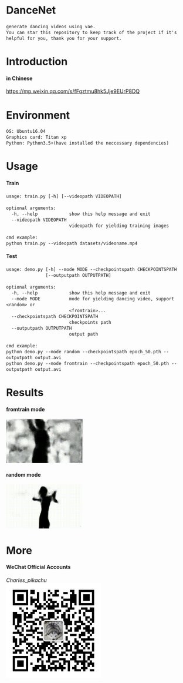 # DanceNet
```
generate dancing videos using vae.
You can star this repository to keep track of the project if it's helpful for you, thank you for your support.
```

# Introduction
#### in Chinese
https://mp.weixin.qq.com/s/fFqztmu8hk5Jje9EUrP8DQ

# Environment
```
OS: Ubuntu16.04
Graphics card: Titan xp
Python: Python3.5+(have installed the neccessary dependencies)
```

# Usage
#### Train
```
usage: train.py [-h] [--videopath VIDEOPATH]

optional arguments:
  -h, --help            show this help message and exit
  --videopath VIDEOPATH
                        videopath for yielding training images

cmd example:
python train.py --videopath datasets/videoname.mp4
```
#### Test
```
usage: demo.py [-h] --mode MODE --checkpointspath CHECKPOINTSPATH
               [--outputpath OUTPUTPATH]

optional arguments:
  -h, --help            show this help message and exit
  --mode MODE           mode for yielding dancing video, support <random> or
                        <fromtrain>...
  --checkpointspath CHECKPOINTSPATH
                        checkpoints path
  --outputpath OUTPUTPATH
                        output path

cmd example:
python demo.py --mode random --checkpointspath epoch_50.pth --outputpath output.avi
python demo.py --mode fromtrain --checkpointspath epoch_50.pth --outputpath output.avi
```

# Results
#### fromtrain mode
![giphy](docs/effects/demo_fromtrain.gif)
#### random mode
![giphy](docs/effects/demo_random.gif)

# More
#### WeChat Official Accounts
*Charles_pikachu*  
![img](./docs/pikachu.jpg)